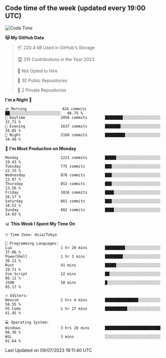 ## Code time of the week (updated every 19:00 UTC)

<!--START_SECTION:waka-->
![Code Time](http://img.shields.io/badge/Code%20Time-1%2C925%20hrs%2042%20mins-blue)

**🐱 My GitHub Data** 

> 📦 220.4 kB Used in GitHub's Storage 
 > 
> 🏆 315 Contributions in the Year 2023
 > 
> 🚫 Not Opted to Hire
 > 
> 📜 30 Public Repositories 
 > 
> 🔑 2 Private Repositories 
 > 
**I'm a Night 🦉** 

```text
🌞 Morning                424 commits         ██░░░░░░░░░░░░░░░░░░░░░░░   06.75 % 
🌆 Daytime                2056 commits        ████████░░░░░░░░░░░░░░░░░   32.71 % 
🌃 Evening                1637 commits        ███████░░░░░░░░░░░░░░░░░░   26.05 % 
🌙 Night                  2168 commits        █████████░░░░░░░░░░░░░░░░   34.49 % 
```
📅 **I'm Most Productive on Monday** 

```text
Monday                   1221 commits        █████░░░░░░░░░░░░░░░░░░░░   19.43 % 
Tuesday                  775 commits         ███░░░░░░░░░░░░░░░░░░░░░░   12.33 % 
Wednesday                878 commits         ███░░░░░░░░░░░░░░░░░░░░░░   13.97 % 
Thursday                 852 commits         ███░░░░░░░░░░░░░░░░░░░░░░   13.56 % 
Friday                   1016 commits        ████░░░░░░░░░░░░░░░░░░░░░   16.17 % 
Saturday                 661 commits         ███░░░░░░░░░░░░░░░░░░░░░░   10.52 % 
Sunday                   882 commits         ████░░░░░░░░░░░░░░░░░░░░░   14.03 % 
```


📊 **This Week I Spent My Time On** 

```text
🕑︎ Time Zone: Asia/Tokyo

💬 Programming Languages: 
Lua                      1 hr 20 mins        █████████░░░░░░░░░░░░░░░░   37.86 % 
PowerShell               1 hr 3 mins         ████████░░░░░░░░░░░░░░░░░   30.11 % 
Rust                     41 mins             █████░░░░░░░░░░░░░░░░░░░░   19.71 % 
Vim Script               12 mins             ██░░░░░░░░░░░░░░░░░░░░░░░   06.12 % 
JSON                     10 mins             █░░░░░░░░░░░░░░░░░░░░░░░░   05.17 % 

🔥 Editors: 
Neovim                   2 hrs 4 mins        ███████████████░░░░░░░░░░   58.55 % 
VS Code                  1 hr 27 mins        ██████████░░░░░░░░░░░░░░░   41.45 % 

💻 Operating System: 
Windows                  3 hrs 28 mins       █████████████████████████   98.36 % 
WSL                      3 mins              ░░░░░░░░░░░░░░░░░░░░░░░░░   01.64 % 
```


 Last Updated on 09/07/2023 19:11:40 UTC
<!--END_SECTION:waka-->